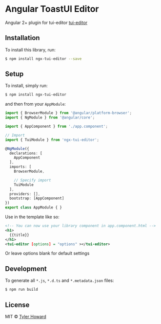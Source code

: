 # Angular ToastUI Editor

Angular 2+ plugin for tui-editor [tui-editor](https://github.com/nhnent/tui.editor)

## Installation

To install this library, run:

```bash
$ npm install ngx-tui-editor --save
```

## Setup

To install, simply run:

```bash
$ npm install ngx-tui-editor
```

and then from your `AppModule`:

```typescript
import { BrowserModule } from '@angular/platform-browser';
import { NgModule } from '@angular/core';

import { AppComponent } from './app.component';

// Import
import { TuiModule } from 'ngx-tui-editor';

@NgModule({
  declarations: [
    AppComponent
  ],
  imports: [
    BrowserModule,

    // Specify import
    TuiModule
  ],
  providers: [],
  bootstrap: [AppComponent]
})
export class AppModule { }
```

Use in the template like so:

```xml
<!-- You can now use your library component in app.component.html -->
<h1>
  {{title}}
</h1>
<tui-editor [options] = "options" ></tui-editor>
```
Or leave options blank for default settings

## Development

To generate all `*.js`, `*.d.ts` and `*.metadata.json` files:

```bash
$ npm run build
```

## License

MIT © [Tyler Howard](mailto:tylernhoward@gmail.com)
